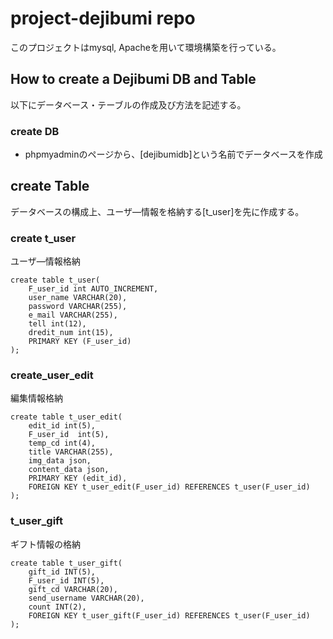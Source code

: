 # project-dejibumi repo
このプロジェクトはmysql, Apacheを用いて環境構築を行っている。


## How to create a Dejibumi DB and Table
以下にデータベース・テーブルの作成及び方法を記述する。

### create DB
- phpmyadminのページから、[dejibumidb]という名前でデータベースを作成

## create Table
データベースの構成上、ユーザ―情報を格納する[t_user]を先に作成する。

### create t_user
ユーザ―情報格納
```
create table t_user(
	F_user_id int AUTO_INCREMENT,
	user_name VARCHAR(20),
	password VARCHAR(255),
	e_mail VARCHAR(255),
	tell int(12),
	dredit_num int(15),
	PRIMARY KEY (F_user_id)	
);
```

### create_user_edit
編集情報格納
```
create table t_user_edit(
	edit_id int(5),
	F_user_id  int(5),
	temp_cd int(4),
	title VARCHAR(255),
	img_data json,
	content_data json,
	PRIMARY KEY (edit_id),
    FOREIGN KEY t_user_edit(F_user_id) REFERENCES t_user(F_user_id)
);
```

### t_user_gift
ギフト情報の格納
```
create table t_user_gift(
	gift_id INT(5),
	F_user_id INT(5),
	gift_cd VARCHAR(20),
	send_username VARCHAR(20),
	count INT(2),
	FOREIGN KEY t_user_gift(F_user_id) REFERENCES t_user(F_user_id)
);
```
